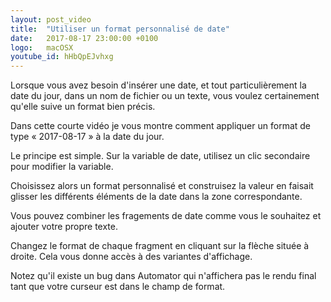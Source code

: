 ```yaml
---
layout: post_video
title:  "Utiliser un format personnalisé de date"
date:   2017-08-17 23:00:00 +0100
logo:   macOSX
youtube_id: hHbQpEJvhxg
---
```


Lorsque vous avez besoin d'insérer une date, et tout particulièrement la date
du jour, dans un nom de fichier ou un texte, vous voulez certainement qu'elle
suive un format bien précis.

Dans cette courte vidéo je vous montre comment appliquer un format de type
« 2017-08-17 » à la date du jour.

Le principe est simple. Sur la variable de date, utilisez un clic secondaire
pour modifier la variable.

Choisissez alors un format personnalisé et construisez la valeur en faisait
glisser les différents éléments de la date dans la zone correspondante.

Vous pouvez combiner les fragements de date comme vous le souhaitez
et ajouter votre propre texte.

Changez le format de chaque fragment en cliquant sur la flèche située
à droite. Cela vous donne accès à des variantes d'affichage.

Notez qu'il existe un bug dans Automator qui n'affichera pas le rendu final
tant que votre curseur est dans le champ de format.

